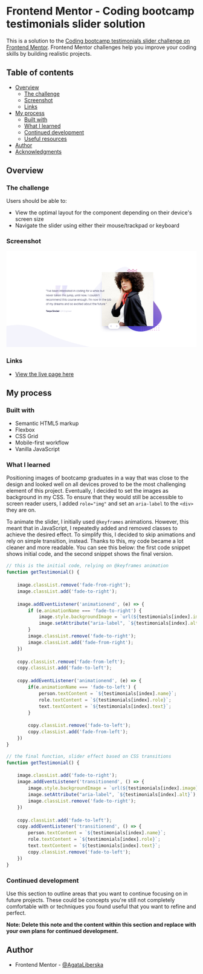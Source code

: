 # Frontend Mentor - Coding bootcamp testimonials slider solution

This is a solution to the [Coding bootcamp testimonials slider challenge on Frontend Mentor](https://www.frontendmentor.io/challenges/coding-bootcamp-testimonials-slider-4FNyLA8JL). Frontend Mentor challenges help you improve your coding skills by building realistic projects. 

## Table of contents

- [Overview](#overview)
  - [The challenge](#the-challenge)
  - [Screenshot](#screenshot)
  - [Links](#links)
- [My process](#my-process)
  - [Built with](#built-with)
  - [What I learned](#what-i-learned)
  - [Continued development](#continued-development)
  - [Useful resources](#useful-resources)
- [Author](#author)
- [Acknowledgments](#acknowledgments)

## Overview

### The challenge

Users should be able to:

- View the optimal layout for the component depending on their device's screen size
- Navigate the slider using either their mouse/trackpad or keyboard

### Screenshot

![Screenshot of my solution](./images/slider-screenshot.png)

### Links

- [View the live page here](https://testimonial-slider-sage.vercel.app/)

## My process

### Built with

- Semantic HTML5 markup
- Flexbox
- CSS Grid
- Mobile-first workflow
- Vanilla JavaScript

### What I learned

Positioning images of bootcamp graduates in a way that was close to the design and looked well on all devices proved to be the most challenging element of this project. Eventually, I decided to set the images as background in my CSS. To ensure that they would still be accessible to screen reader users, I added `role="img"` and set an `aria-label` to the `<div>` they are on.

To animate the slider, I initially used `@keyframes` animations. However, this meant that in JavaScript, I repeatedly added and removed classes to achieve the desired effect. To simplify this, I decided to skip animations and rely on simple transition, instead. Thanks to this, my code became a lot cleaner and more readable. You can see this below: the first code snippet shows initial code, and the second snippet shows the final version.

```js
// this is the initial code, relying on @keyframes animation
function getTestimonial() {

    image.classList.remove('fade-from-right');
    image.classList.add('fade-to-right');

    image.addEventListener('animationend', (e) => {
        if (e.animationName === 'fade-to-right') {
            image.style.backgroundImage = `url(${testimonials[index].image})`;
            image.setAttribute("aria-label", `${testimonials[index].alt}`);
        }
        image.classList.remove('fade-to-right');
        image.classList.add('fade-from-right');
    })

    copy.classList.remove('fade-from-left');
    copy.classList.add('fade-to-left');

    copy.addEventListener('animationend', (e) => {
        if(e.animationName === 'fade-to-left') {
            person.textContent = `${testimonials[index].name}`;
            role.textContent = `${testimonials[index].role}`;
            text.textContent = `${testimonials[index].text}`;
        }

        copy.classList.remove('fade-to-left');
        copy.classList.add('fade-from-left');
    })
}
```
```js
// the final function, slider effect based on CSS transitions
function getTestimonial() {

    image.classList.add('fade-to-right');
    image.addEventListener('transitionend', () => {
        image.style.backgroundImage = `url(${testimonials[index].image})`;
        image.setAttribute("aria-label", `${testimonials[index].alt}`);
        image.classList.remove('fade-to-right');
    })

    copy.classList.add('fade-to-left');
    copy.addEventListener('transitionend', () => {
        person.textContent = `${testimonials[index].name}`;
        role.textContent = `${testimonials[index].role}`;
        text.textContent = `${testimonials[index].text}`;
        copy.classList.remove('fade-to-left');
    })
}
```

### Continued development

Use this section to outline areas that you want to continue focusing on in future projects. These could be concepts you're still not completely comfortable with or techniques you found useful that you want to refine and perfect.

**Note: Delete this note and the content within this section and replace with your own plans for continued development.**


## Author

- Frontend Mentor - [@AgataLiberska](https://www.frontendmentor.io/profile/AgataLiberska)


